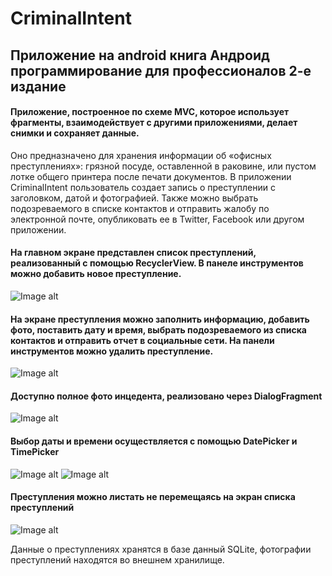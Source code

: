 # CriminalIntent
## Приложение на android книга Андроид программирование для профессионалов 2-е издание
#### Приложение, построенное по схеме MVC, которое использует фрагменты, взаимодействует с другими приложениями, делает снимки и сохраняет данные.
Оно предназначено для хранения информации об «офисных преступлениях»: грязной посуде, оставленной в раковине, или пустом лотке общего принтера после печати документов.
В приложении CriminalIntent пользователь создает запись о преступлении с заголовком, датой и фотографией. Также можно выбрать подозреваемого в списке контактов и отправить жалобу по электронной почте, опубликовать ее в Twitter, Facebook или другом приложении.

#### На главном экране представлен список преступлений, реализованный с помощью RecyclerView. В панеле инструментов можно добавить новое преступление.

![Image alt](https://github.com/TishkevichLeonid/CriminalIntent/raw/master/screenshots/RecyclerView1.jpg)

#### На экране преступления можно заполнить информацию, добавить фото, поставить дату и время, выбрать подозреваемого из списка контактов и отправить отчет в социальные сети. На панели инструментов можно удалить преступление.

![Image alt](https://github.com/TishkevichLeonid/CriminalIntent/raw/master/screenshots/Crime.jpg)

#### Доступно полное фото инцедента, реализовано через DialogFragment

![Image alt](https://github.com/TishkevichLeonid/CriminalIntent/raw/master/screenshots/ImageDialog.jpg)

#### Выбор даты и времени осуществляется с помощью DatePicker и TimePicker

![Image alt](https://github.com/TishkevichLeonid/CriminalIntent/raw/master/screenshots/DatePicker.jpg) ![Image alt](https://github.com/TishkevichLeonid/CriminalIntent/raw/master/screenshots/TimePicker.jpg)

#### Преступления можно листать не перемещаясь на экран списка преступлений

![Image alt](https://github.com/TishkevichLeonid/CriminalIntent/raw/master/screenshots/ViewPager.png)

Данные о преступлениях хранятся в базе данный SQLite, фотографии преступлений находятся во внешнем хранилище.
